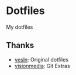 
# Dotfiles
My dotfiles

## Thanks
- [vesln](https://github.com/vesln/.dotfiles): Original dotfiles
- [visionmedia](https://github.com/visionmedia/git-extras): Git Extras